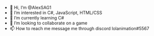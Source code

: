 - 👋 Hi, I’m @AlexSAG1
- 👀 I’m interested in C#, JavaScript, HTML/CSS
- 🌱 I’m currently learning C#
- 💞️ I’m looking to collaborate on a game 
- 📫 How to reach me message me through discord lolanimation#5567

<!---
AlexSAG1/AlexSAG1 is a ✨ special ✨ repository because its `README.md` (this file) appears on your GitHub profile.
You can click the Preview link to take a look at your changes.
--->
